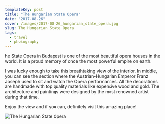 ```yaml
---
templateKey: post
title: "The Hungarian State Opera"
date: "2017-08-26"
cover: /images/2017-08-26_hungarian_state_opera.jpg
slug: The Hungarian State Opera
tags:
  - travel
  - photography
---
```


he State Opera in Budapest is one of the most beautiful opera houses in the world. It is a proud memory of once the most powerful empire on earth.

I was lucky enough to take this breathtaking view of the interior. In middle, you can see the section where the Austrian-Hungarian Emperor Franz Joseph used to sit and watch the Opera performances. All the decorations are handmade with top quality materials like expensive wood and gold. The architecture and paintings were designed by the most renowned artist during that time.

Enjoy the view and if you can, definitely visit this amazing place!

![The Hungarian State Opera](/img/2017-08-26_hungarian_state_opera.jpg 'The Hungarian State Opera')